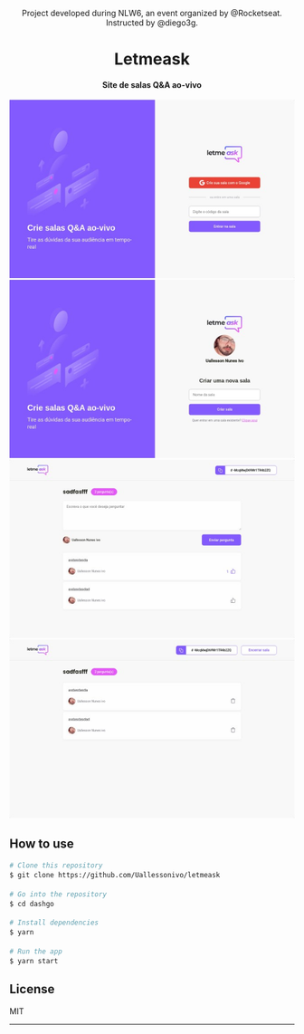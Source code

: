 <p align="center">
    Project developed during NLW6, an event organized by @Rocketseat. Instructed by @diego3g.
</p>

<h1 align="center">
  Letmeask
  <br>
</h1>

<h4 align="center">Site de salas Q&A ao-vivo</h4>

<p align="center">
  <img alt="letmeask" src="public/frontview.png">
  <img alt="letmeask" src="public/frontview2.png">
  <img alt="letmeask" src="public/frontview3.png">
  <img alt="letmeask" src="public/frontview4.png">
</p>

## How to use

```bash
# Clone this repository
$ git clone https://github.com/Uallessonivo/letmeask

# Go into the repository
$ cd dashgo

# Install dependencies
$ yarn

# Run the app
$ yarn start
```


## License

MIT

---
